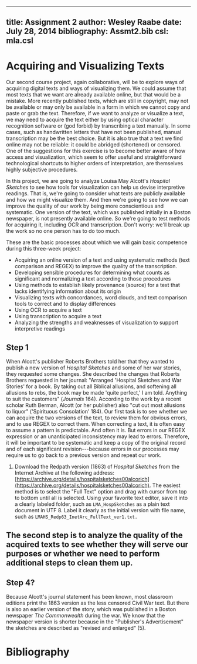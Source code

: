 
---
title: Assignment 2
author: Wesley Raabe
date: July 28, 2014
bibliography: Assmt2.bib
csl: mla.csl
---


# Acquiring and Visualizing Texts

Our second course project, again collaborative, will be to explore ways of acquiring digital texts and ways of visualizing them.  We could assume that most texts that we want are already available online, but that would be a mistake. More recently published texts, which are still in copyright, may not be available or may only be available in a form in which we cannot copy and paste or grab the text. Therefore, if we want to analyze or visualize a text, we may need to acquire the text either by using optical character recognition software or (god forbid) by transcribing a text manually. In some cases, such as handwritten letters that have not been published, manual transcription may be the best choice. But it is also true that a text we find online may not be reliable: it could be abridged (shortened) or censored. One of the suggestions for this exercise is to become better aware of how access and visualization, which seem to offer useful and straightforward technological shortcuts to higher orders of interpretation, are themselves highly subjective procedures. 

In this project, we are going to analyze Louisa May Alcott's *Hospital Sketches* to see how tools for visualization can help us devise interpretive readings. That is, we're going to consider what texts are publicly available and how we might visualize them. And then we're going to see how we can improve the quality of our work by being more conscientious and systematic. One version of the text, which was published initially in a Boston newspaper, is not presently available online. So we're going to test methods for acquiring it, including OCR and transcription. Don't worry: we'll break up the work so no one person has to do too much.  

These are the basic processes about which we will gain basic competence during this three-week project:

  -  Acquiring an online version of a text and using systematic methods (text comparison and REGEX) to improve the quality of the transcription.
  -  Developing sensible procedures for determining what counts as significant and normalizing a text according to those procedures
  -  Using methods to establish likely provenance (source) for a text that lacks identifying information about its origin
  -  Visualizing texts with concordances, word clouds, and text comparison tools to correct and to display differences
  -  Using OCR to acquire a text
  -  Using transcription to acquire a text
  -  Analyzing the strengths and weaknesses of visualization to support interpretive readings
  
 ## Step 1
 
 When Alcott's publisher Roberts Brothers told her that they wanted to publish a new version of *Hospital Sketches* and some of her war stories, they requested some changes. She described the changes that Roberts Brothers requested in her journal: "Arranged 'Hospital Sketches and War Stories' for a book. By taking out all Biblical allusions, and softening all allusions to rebs, the book may be made 'quite perfect,' I am told. Anything to suit the customers" (*Journals* 164). According to the work by a recent scholar Ruth Berman, Alcott (or her publisher) also "cut out most allusions to liquor" ('Spirituous Consolation' 184). Our first task is to see whether we can acquire the two versions of the text, to review them for obvious errors, and to use REGEX to correct them. When correcting a text, it is often easy to assume a pattern is predictable. And often it is. But errors in our REGEX expression or an unanticipated inconsistency may lead to errors.  Therefore, it will be important to be systematic and keep a copy of the original record and of each significant revision---because errors in our processes may require us to go back to a previous version and repeat our work.
 
1.  Download the Redpath version (1863) of *Hospital Sketches* from the Internet Archive at the following address: [https://archive.org/details/hospitalsketches00alcorich](https://archive.org/details/hospitalsketches00alcorich). The easiest method is to select the "Full Text" option and drag with cursor from top to bottom until all is selected. Using your favorite text editor, save it into a clearly labeled folder, such as `LMA_HospSketches` as a plain text document in UTF 8. Label it clearly as the initial version with file name, such as `LMAHS_Redp63_InetArc_FullText_ver1.txt.`
 
 
 ##  The second step is to analyze the quality of the acquired texts to see whether they will serve our purposes or whether we need to perform additional steps to clean them up. 

 
 
 
 
 
 ## Step 4?
 Because Alcott's journal statement has been known, most classroom editions print the 1863 version as the less censored Civil War text.  But there is also an earlier version of the story, which was published in a Boston newspaper *The Commonwealth* during the war. We know that the newspaper version is shorter because in the "Publisher's Advertisement" the sketches are described as "revised and enlarged" (5). 
  
  

 




# Bibliography

	
	